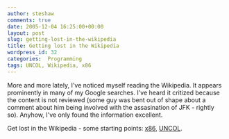 ```yaml
---
author: steshaw
comments: true
date: 2005-12-04 16:25:00+00:00
layout: post
slug: getting-lost-in-the-wikipedia
title: Getting lost in the Wikipedia
wordpress_id: 32
categories:  Programming
tags: UNCOL, Wikipedia, x86
---
```


More and more lately, I've noticed myself reading the Wikipedia. It appears prominently in many of my Google searches. I've heard it critized because the content is not reviewed (some guy was bent out of shape about a comment about him being involved with the assasination of JFK - rightly so). Anyhow, I've only found the information excellent.

Get lost in the Wikipedia - some starting points: [x86](http://en.wikipedia.org/wiki/X86), [UNCOL](http://en.wikipedia.org/wiki/UNCOL).
